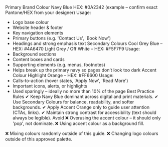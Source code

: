 Primary Brand Colour
Navy Blue
HEX: #0A2342 (example – confirm exact Pantone/HEX from your designer)
Usage:
- Logo base colour
- Website header &amp; footer
- Key navigation elements
- Primary buttons (e.g. &#39;Contact Us&#39;, &#39;Book Now&#39;)
- Headings and strong emphasis text
Secondary Colours
Cool Grey Blue – HEX: #4A6470
Light Grey / Off White – HEX: #F5F7F9
Usage:
- Background sections
- Content boxes and cards
- Supporting elements (e.g. menus, footnotes)
- Helps break up the primary navy so pages don’t look too dark
Accent Colour
Highlight Orange – HEX: #FF6600
Usage:
- Calls-to-action (hover states, &#39;Apply Now&#39;, &#39;Read More&#39;)
- Important icons, alerts, or highlights
- Used sparingly – ideally no more than 10% of the page
Best Practice Rules
✔ Keep Navy Blue dominant across digital and print materials.
✔ Use Secondary Colours for balance, readability, and softer backgrounds.
✔ Apply Accent Orange only to guide user attention (CTAs, links).
✔ Maintain strong contrast for accessibility (text should always be legible).
Avoid
❌ Overusing the accent colour – it should only &#39;pop&#39;, not dominate.
❌ Using accent colour as a background fill.

❌ Mixing colours randomly outside of this guide.
❌ Changing logo colours outside of this approved palette.



